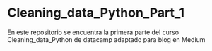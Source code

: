 # Cleaning_data_Python_Part_1
En este repositorio se encuentra la primera parte del curso Cleaning_data_Python de datacamp adaptado para blog en Medium

